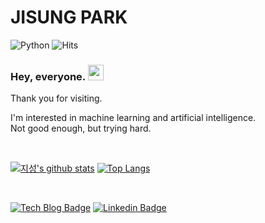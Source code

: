 # JISUNG PARK

![Python](http://img.shields.io/badge/-Python-3776AB?style=flat-square&logo=python&logoColor=white)
![Hits](https://hits.seeyoufarm.com/api/count/incr/badge.svg?url=https%3A%2F%2Fgithub.com%2FIllIIIllll)

### Hey, everyone. <img src="https://raw.githubusercontent.com/MartinHeinz/MartinHeinz/master/wave.gif" width="25px">
Thank you for visiting.
  
I'm interested in machine learning and artificial intelligence.  
Not good enough, but trying hard.

<br>

[![지성's github stats](https://github-readme-stats.vercel.app/api?username=illiiillll&show_icons=true&hide_border=true&theme=merko&count_private=true&hide=contribs)](https://github.com/illiiillll)
[![Top Langs](https://github-readme-stats.vercel.app/api/top-langs/?username=illiiillll&theme=merko&layout=compact)](https://github.com/illiiillll)

<br>

[![Tech Blog Badge](http://img.shields.io/badge/-Tech%20blog-181717?style=flat-square&logo=github&link=https://illiiillll.github.io/)](https://illiiillll.github.io/)
[![Linkedin Badge](https://img.shields.io/badge/-LinkedIn-0077B5?style=flat-square&logo=Linkedin&logoColor=white&link=https://www.linkedin.com/in/illiiillll/)](https://www.linkedin.com/in/illiiillll/)

<!--
**IllIIIllll/IllIIIllll** is a ✨ _special_ ✨ repository because its `README.md` (this file) appears on your GitHub profile.

Here are some ideas to get you started:

- 🔭 I’m currently working on ...
- 🌱 I’m currently learning ...
- 👯 I’m looking to collaborate on ...
- 🤔 I’m looking for help with ...
- 💬 Ask me about ...
- 📫 How to reach me: ...
- 😄 Pronouns: ...
- ⚡ Fun fact: ...
-->
